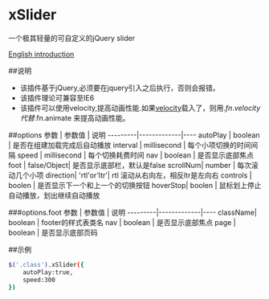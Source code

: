 # xSlider
一个极其轻量的可自定义的jQuery slider

[English introduction](https://github.com/ShangXinbo/xSlider/blob/master/README.md)

##说明
* 该插件基于jQuery,必须要在jquery引入之后执行，否则会报错。
* 该插件理论可兼容至IE6
* 该插件可以使用velocity,提高动画性能.如果[velocity](https://github.com/julianshapiro/velocity)载入了，则用$.fn.velocity 代替$.fn.animate 来提高动画性能。


##options
参数     | 参数值      | 说明
---------|-------------|----
autoPlay | boolean     | 是否在组建加载完成后自动播放
interval | millisecond | 每个小项切换的时间间隔
speed    | millisecond | 每个切换耗费时间
nav      | boolean     | 是否显示底部焦点
foot     | false/Object| 是否显示底部栏，默认是false
scrollNum| number      | 每次滚动几个小项
direction| 'rtl'or'ltr'| rtl 滚动从右向左，相反ltr是左向右
controls | boolen      | 是否显示下一个和上一个的切换按钮 
hoverStop| boolen      | 鼠标划上停止自动播放，划出继续自动播放 

###options.foot
参数     | 参数值      | 说明
---------|-------------|----
className| boolean     | footer的样式表类名
nav      | boolean     | 是否显示底部焦点
page     | boolean     | 是否显示底部页码


##示例
```sh
$('.class').xSlider({
    autoPlay:true,
    speed:300
})
```
